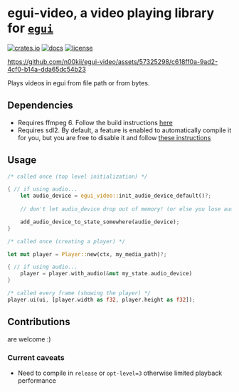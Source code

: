 # egui-video, a video playing library for [`egui`](https://github.com/emilk/egui)

[![crates.io](https://img.shields.io/crates/v/egui-video)](https://crates.io/crates/egui-video/0.5.2)
[![docs](https://docs.rs/egui-video/badge.svg)](https://docs.rs/egui-video/0.5.2/egui_video/)
[![license](https://img.shields.io/badge/license-MIT-blue.svg)](https://github.com/n00kii/egui-video/blob/main/README.md)

https://github.com/n00kii/egui-video/assets/57325298/c618ff0a-9ad2-4cf0-b14a-dda65dc54b23

Plays videos in egui from file path or from bytes.

## Dependencies

- Requires ffmpeg 6. Follow the build instructions [here](https://github.com/zmwangx/rust-ffmpeg/wiki/Notes-on-building)
- Requires sdl2. By default, a feature is enabled to automatically compile it for you, but you are free to disable it and follow [these instructions](https://github.com/Rust-SDL2/rust-sdl2#requirements)

## Usage

```rust
/* called once (top level initialization) */

{ // if using audio...
    let audio_device = egui_video::init_audio_device_default()?;
    
    // don't let audio_device drop out of memory! (or else you lose audio)

    add_audio_device_to_state_somewhere(audio_device);
}
```

```rust
/* called once (creating a player) */

let mut player = Player::new(ctx, my_media_path)?;

{ // if using audio...
    player = player.with_audio(&mut my_state.audio_device)
}
```

```rust
/* called every frame (showing the player) */
player.ui(ui, [player.width as f32, player.height as f32]);
```

## Contributions

are welcome :)

### Current caveats

- Need to compile in `release` or `opt-level=3` otherwise limited playback performance
